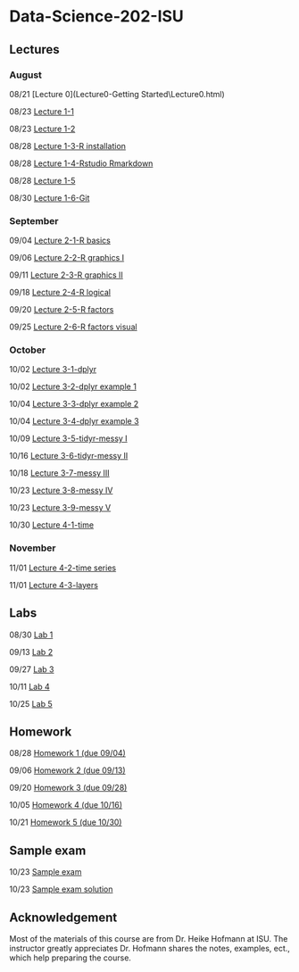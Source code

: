 # Data-Science-202-ISU
<!--- Data Science 202 course at Iowa State University, Fall 2018. --->

## Lectures

### August

08/21 [Lecture 0](Lecture0-Getting Started\Lecture0.html)

08/23 [Lecture 1-1](Lecture1_collaborative-environment\01b_favorite-topics.html)

08/23 [Lecture 1-2](Lecture1_collaborative-environment\01_test-case.html)

08/28 [Lecture 1-3-R installation](Lecture1_collaborative-environment\R-installation.html)

08/28 [Lecture 1-4-Rstudio Rmarkdown](Lecture1_collaborative-environment\03_rmarkdown.html)

08/28 [Lecture 1-5](Lecture1_collaborative-environment\02_test-case-solution.html)

08/30 [Lecture 1-6-Git](Lecture1_collaborative-environment\04_git.html)

### September

09/04 [Lecture 2-1-R basics](Lecture2-R-basics\01_r-basics.html)

09/06 [Lecture 2-2-R graphics I](Lecture2-R-basics\02_r-graphics.html)

09/11 [Lecture 2-3-R graphics II](Lecture2-R-basics\03_r-graphics.html)

09/18 [Lecture 2-4-R logical](Lecture2-R-basics\04_logical.html)

09/20 [Lecture 2-5-R factors](Lecture2-R-basics\05_factors.html)

09/25 [Lecture 2-6-R factors visual](Lecture2-R-basics\06_vis-factor.html)

### October

10/02 [Lecture 3-1-dplyr](03_tidyverse\01_dplyr.html)

10/02 [Lecture 3-2-dplyr example 1](03_tidyverse\02_dplyr-examples.html)

10/04 [Lecture 3-3-dplyr example 2](03_tidyverse\03_dplyr-examples.html)

10/04 [Lecture 3-4-dplyr example 3](03_tidyverse\04_dplyr-examples.html)

10/09 [Lecture 3-5-tidyr-messy I](03_tidyverse\05_tidyr.html)

10/16 [Lecture 3-6-tidyr-messy II](03_tidyverse\06_tidyr.html)

10/18 [Lecture 3-7-messy III](03_tidyverse\07-messy-3.html)

10/23 [Lecture 3-8-messy IV](03_tidyverse\08-messy-4.html)

10/23 [Lecture 3-9-messy V](03_tidyverse\09_missing-values.html)

10/30 [Lecture 4-1-time](04_date-time-space\01_date-and-time.html)

### November

11/01 [Lecture 4-2-time series](04_date-time-space\02_time-series.html)

11/01 [Lecture 4-3-layers](04_date-time-space\03_layers.html)

## Labs

08/30 [Lab 1](Lab\lab01.html)

09/13 [Lab 2](Lab\lab02.html)

09/27 [Lab 3](Lab\lab03.html)

10/11 [Lab 4](Lab\lab04.html)

10/25 [Lab 5](Lab\lab05.html)

## Homework

08/28 [Homework 1 (due 09/04)](Homework\homework01.html)

09/06 [Homework 2 (due 09/13)](Homework\homework02.html)

09/20 [Homework 3 (due 09/28)](Homework\homework03.html)

10/05 [Homework 4 (due 10/16)](Homework\homework04.html)

10/21 [Homework 5 (due 10/30)](Homework\homework05.html)

## Sample exam

10/23 [Sample exam](exams\exam-sample.html)

10/23 [Sample exam solution](exams\exam-sample-solution.html)

## Acknowledgement
Most of the materials of this course are from Dr. Heike Hofmann at ISU. The instructor greatly appreciates Dr. Hofmann shares the notes, examples, ect., which help preparing the course. 
